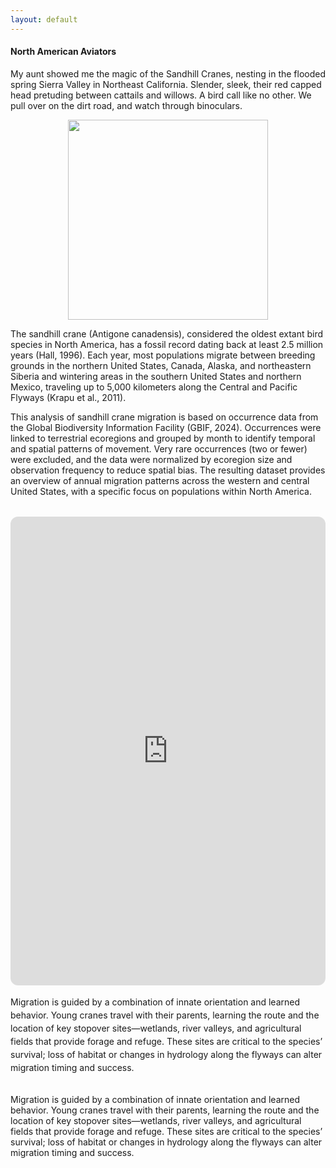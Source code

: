 ```yaml
---
layout: default
---
```

#### North American Aviators

My aunt showed me the magic of the Sandhill Cranes, nesting in the flooded spring Sierra Valley in Northeast California. Slender, sleek, their red capped head pretuding between cattails and willows. A bird call like no other. We pull over on the dirt road, and watch through binoculars. 

<p align="center">
  <img src="https://hellafolk.github.io/img/sandhill_pic.jpeg" width="320">
</p>

The sandhill crane (Antigone canadensis), considered the oldest extant bird species in North America, has a fossil record dating back at least 2.5 million years (Hall, 1996). Each year, most populations migrate between breeding grounds in the northern United States, Canada, Alaska, and northeastern Siberia and wintering areas in the southern United States and northern Mexico, traveling up to 5,000 kilometers along the Central and Pacific Flyways (Krapu et al., 2011).

This analysis of sandhill crane migration is based on occurrence data from the Global Biodiversity Information Facility (GBIF, 2024). Occurrences were linked to terrestrial ecoregions and grouped by month to identify temporal and spatial patterns of movement. Very rare occurrences (two or fewer) were excluded, and the data were normalized by ecoregion size and observation frequency to reduce spatial bias. The resulting dataset provides an overview of annual migration patterns across the western and central United States, with a specific focus on populations within North America.


<div style="
  max-width: 1000px;
  margin: 2rem auto;
  text-align: center;
  font-family: inherit;
">
  <iframe 
    src="https://hellafolk.github.io/img/crane_migration.html"
    style="
      display: block;
      width: 100%;
      height: 750px;
      border: none;
      border-radius: 12px;
      margin: 0 auto;
      background: #fff;
    "
    loading="lazy">
  </iframe>

  <p style="
    text-align: left;
    max-width: 900px;
    margin: 1rem auto 0 auto;
    line-height: 1.5;
  ">
    Migration is guided by a combination of innate orientation and learned behavior. Young cranes travel with their parents, learning the route and the location of key stopover sites—wetlands, river valleys, and agricultural fields that provide forage and refuge. These sites are critical to the species’ survival; loss of habitat or changes in hydrology along the flyways can alter migration timing and success.
  </p>
</div>



Migration is guided by a combination of innate orientation and learned behavior. Young cranes travel with their parents, learning the route and the location of key stopover sites—wetlands, river valleys, and agricultural fields that provide forage and refuge. These sites are critical to the species’ survival; loss of habitat or changes in hydrology along the flyways can alter migration timing and success.  
